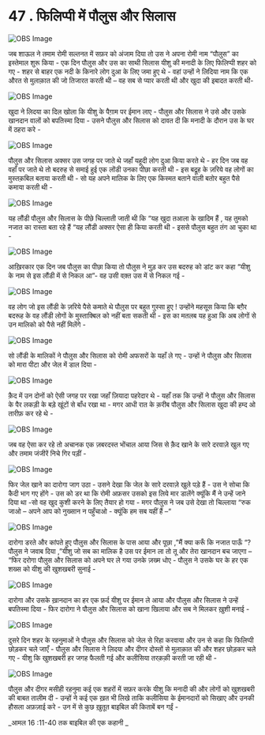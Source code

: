 # 47 . फिलिप्पी में पौलुस और सिलास 


![OBS Image](https://cdn.door43.org/obs/jpg/360px/obs-en-47-01.jpg)

जब शाऊल ने तमाम रोमी सल्तनत में सफ़र को अंजाम दिया तो उस ने अपना रोमी नाम “पौलुस” का इस्तेमाल शुरू किया - एक दिन पौलुस और उस का साथी सिलास यीशु की मनादी के लिए फिलिप्पी शहर को गए - शहर से बाहर एक नदी के किनारे लोग दुआ के लिए जमा हुए थे - वहां उन्हों ने लिदिया नाम कि एक औरत से मुलाक़ात की जो तिजारत करती थी – वह सब से प्यार करती थी और खुदा की इबादत करती थी- 


![OBS Image](https://cdn.door43.org/obs/jpg/360px/obs-en-47-02.jpg)

खुदा ने लिदया का दिल खोला कि यीशु के पैग़ाम पर ईमान लाए - पौलुस और सिलास ने उसे और उसके खानदान वालों को बपतिस्मा दिया - उसने पौलुस और सिलास को दावत दी कि मनादी के दौरान उस के घर में ठहरा करे -  

![OBS Image](https://cdn.door43.org/obs/jpg/360px/obs-en-47-03.jpg)

पौलुस और सिलास अक्सर उस जगह पर जाते थे जहाँ यहूदी लोग दुआ किया करते थे - हर दिन जब वह वहाँ पर जाते थे तो बदरुह से समाई हुई एक लोंडी उनका पीछा करती थी - इस बद्रूह के ज़रिये वह लोगों का मुस्तक़बिल बताया करती थी - सो यह अपने मालिक के लिए एक किस्मत बताने वाली बतोर बहुत पैसे कमाया करती थी - 

![OBS Image](https://cdn.door43.org/obs/jpg/360px/obs-en-47-04.jpg)

यह लौंडी पौलुस और सिलास के पीछे चिल्लाती जाती थी कि “यह खुदा तआला के खादिम हैं , यह तुमको नजात का रास्ता बता रहे हैं “यह लौंडी अक्सर ऐसा ही किया करती थी - इससे पौलुस बहुत तंग आ चुका था -

![OBS Image](https://cdn.door43.org/obs/jpg/360px/obs-en-47-05.jpg)

आख़िरकार एक दिन जब पौलुस का पीछा किया तो पौलुस ने मुड़ कर उस बदरुह को डांट कर कहा “यीशु के नाम से इस लौंडी में से निकल आ”- वह उसी वक़्त उस में से निकल गई - 

![OBS Image](https://cdn.door43.org/obs/jpg/360px/obs-en-47-06.jpg)

वह लोग जो इस लौंडी के ज़रिये पैसे कमाते थे पौलुस पर बहुत गुस्सा हुए ! उन्होंने महसूस किया कि बग़ैर बदरूह के वह लौंडी लोगों के मुस्ताक्बिल को नहीं बता सकती थी - इस का मतलब यह हुआ कि अब लोगों से उन मालिको को पैसे नहीं मिलेंगे -


![OBS Image](https://cdn.door43.org/obs/jpg/360px/obs-en-47-07.jpg)

सो लौंडी के मालिकों ने पौलुस और सिलास को रोमी अफसरों के यहाँ ले गए - उन्हों ने पौलुस और सिलास को मारा पीटा और जेल में डाल दिया -

![OBS Image](https://cdn.door43.org/obs/jpg/360px/obs-en-47-08.jpg)

क़ैद में उन दोनों को ऐसी जगह पर रखा जहाँ ज़ियादा पहरेदार थे - यहाँ तक कि उन्हों ने पौलुस और सिलास के पैर लकड़ी के बड़े खूंटों से बाँध रखा था - मगर आधी रात के क़रीब पौलुस और सिलास  खुदा की हम्द ओ तारीफ़ कर रहे थे - 

![OBS Image](https://cdn.door43.org/obs/jpg/360px/obs-en-47-09.jpg)

जब वह ऐसा कर रहे तो अचानक एक ज़बरदस्त भोंचाल आया जिस से क़ैद खाने के सारे दरवाज़े खुल गए और तमाम जंजीरें निचे गिर पड़ीं -  

![OBS Image](https://cdn.door43.org/obs/jpg/360px/obs-en-47-10.jpg)

फिर जेल खाने का दारोगा जाग उठा - उसने देखा कि जेल के सारे दरवाज़े खुले पड़े हैं - उस ने सोचा कि कैदी भाग गए होंगे - उस को डर था कि रोमी अफ़सर उसको इस लिये मार डालेंगे क्यूंकि मैं ने उन्हें जाने दिया था -सो वह खुद कुशी करने के लिए तैयार हो गया - मगर पौलुस ने जब उसे देखा तो चिल्लाया “रुक जाओ – अपने आप को नुख्सान न पहुँचाओ - क्यूंकि हम सब यहीं हैं –“ 

![OBS Image](https://cdn.door43.org/obs/jpg/360px/obs-en-47-11.jpg)

दारोगा डरते और कांपते हुए पौलुस और सिलास के पास आया और पूछा ,”मैं क्या करूँ कि नजात पाऊँ “? पौलुस ने जवाब दिया ,”यीशु जो सब का मालिक है उस पर ईमान ला तो तू और तेरा खानदान बच जाएगा – “फिर दरोगा पौलुस और सिलास को अपने घर ले गया उनके ज़ख्म धोए - पौलुस ने उसके घर के हर एक शख्स को यीशु की खुशखबरी सुनाई - 

![OBS Image](https://cdn.door43.org/obs/jpg/360px/obs-en-47-12.jpg)

दारोगा और उसके ख़ानदान का हर एक फ़र्द यीशु पर ईमान ले आया और पौलुस और सिलास ने उन्हें बपतिस्मा दिया - फिर दारोगा ने पौलुस और सिलास को खाना खिलाया और सब ने मिलकर ख़ुशी मनाई -

![OBS Image](https://cdn.door43.org/obs/jpg/360px/obs-en-47-13.jpg)

दुसरे दिन शहर के रहनुमाओं ने पौलुस और सिलास को जेल से रिहा करवाया और उन से कहा कि फिलिप्पी छोड़कर चले जाएँ - पौलुस और सिलास ने लिदया और दीगर दोस्तों से मुलाक़ात की और शहर छोड़कर चले गए - यीशु कि खुशखबरी हर जगह फैलती गई और कलीसिया तरक़क़ी करती जा रही थी -   

![OBS Image](https://cdn.door43.org/obs/jpg/360px/obs-en-47-14.jpg)

पौलुस और दीगर मसीही रहनुमा कई एक शहरों में सफ़र करके यीशु कि मनादी की और लोगों को खुशखबरी की  बाबत तालीम दी - उन्हों ने कई एक ख़त भी लिखे ताकि कलीसिया के ईमानदारों को सिखाए और उनकी हौसला अफ़ज़ाई करे - उन में से कुछ ख़ुतूत बाइबिल की  किताबें बन गईं -   

_आमल 16 :11-40 तक बाइबिल की एक कहानी _